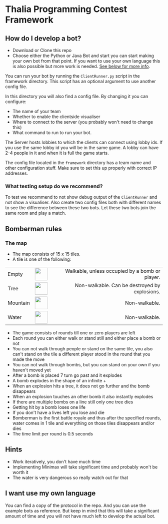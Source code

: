 # Thalia Programming Contest Framework

## How do I develop a bot?
- Download or Clone this repo
- Choose either the Python or Java Bot and start you can start making your 
    own bot from that point. If you want to use your own language this is also 
    possible but more work is needed. [See below for more info](#my-own-language).
    
You can run your bot by running the ```ClientRunner.py``` script in the framework directory.
This script has an optional argument to use another config file.

In this directory you will also find a config file. By changing it you can configure:
- The name of your team
- Whether to enable the clientside visualiser
- Where to connect to the server (you probably won't need to change this)
- What command to run to run your bot.

The Server hosts lobbies to which the clients can connect using lobby ids.
If you use the same lobby id you will be in the same game. A lobby can have 2-4
people in it and when it is full the game starts.

The config file located in the `framework` directory has a team name and other
configuration stuff. Make sure to set this up properly with correct IP addresses.

### What testing setup do we recommend?
To test we recommend to not show debug output of the `ClientRunner` and not 
show a visualiser. Also create two config files both with different names to 
see the difference between these two bots. Let these two bots join the same 
room and play a match.

## Bomberman rules

### The map
- The map consists of 15 x 15 tiles.
- A tile is one of the following:
  
|          |              |     |
| ---------|:------------:| ---:|
| Empty    | <img src="https://github.com/W-M-T/Thalia-Programming-Contest-Framework/raw/master/framework/img/white-medium-small-square_25fd.png" width="40" height="40" /> | Walkable, unless occupied by a bomb or player. |
| Tree     | <img src="https://github.com/W-M-T/Thalia-Programming-Contest-Framework/raw/master/framework/img/deciduous-tree_1f333.png" width="40" height="40" />     | Non-walkable. Can be destroyed by explosions. |
| Mountain | <img src="https://github.com/W-M-T/Thalia-Programming-Contest-Framework/raw/master/framework/img/mountain_26f0.png" width="40" height="40" /> | Non-walkable. |
| Water    | <img src="https://github.com/W-M-T/Thalia-Programming-Contest-Framework/raw/master/framework/img/water-wave_1f30a.png" width="40" height="40" />    | Non-walkable. |

- The game consists of rounds till one or zero players are left
- Each round you can either walk or stand still and either place a bomb or not
- You can not walk through people or stand on the same tile, 
  you also can't stand on the tile a different player stood in the round that you made the move
- You can not walk through bombs, but you can stand on your own if you haven't moved yet
- After a bomb is placed 7 turn go past and it explodes
- A bomb explodes in the shape of an infinite +
- When an explosion hits a tree, it does not go further and the bomb disappears
- When an explosion touches an other bomb it also instantly explodes
- If there are multiple bombs on a line still only one tree dies
- Getting hit by a bomb loses one life
- If you don't have a lives left you lose and die
- Bomberman is the first battle royale and thus after the specified rounds, 
  water comes in 1 tile and everything on those tiles disappears and/or dies
- The time limit per round is 0.5 seconds

## Hints
- Work iteratively, you don't have much time
- Implementing Minimax will take significant time and probably won't be worth it
- The water is very dangerous so really watch out for that

## <a name="my-own-language"></a> I want use my own language
You can find a copy of the protocol in the repo. And you can use the example 
bots as reference. But keep in mind that this will take a significant amount of
time and you will not have much left to develop the actual bot.
